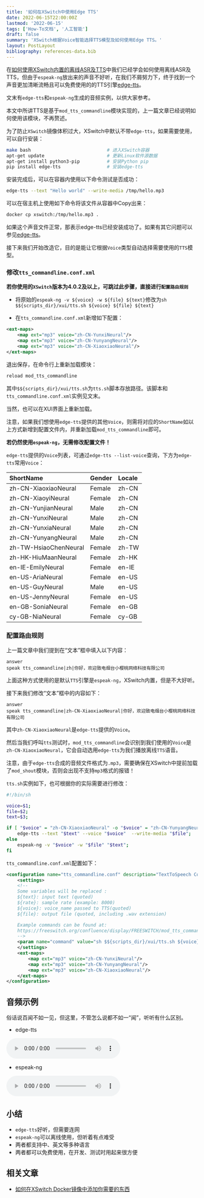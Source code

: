 ```yaml
---
title: '如何在XSwitch中使用Edge TTS'
date: 2022-06-15T22:00:00Z
lastmod: '2022-06-15'
tags: ['How-To文档', '人工智能']
draft: false
summary: 'XSwitch根据Voice智能选择TTS模型及如何使用Edge TTS。'
layout: PostLayout
bibliography: references-data.bib
---
```


在[如何使用XSwitch内置的离线ASR及TTS](https://xswitch.cn/pages/howto/offline-asr-tts/)中我们已经学会如何使用离线ASR及TTS，但由于`espeak-ng`放出来的声音不好听，在我们不屑努力下，终于找到一个声音更加清晰流畅且可以免费使用的的TTS引擎[edge-tts](https://github.com/rany2/edge-tts)。

文末有`edge-tts`和`espeak-ng`生成的音频实例，以供大家参考。

本文中所讲TTS是基于`mod_tts_commandline`模块实现的，上一篇文章已经说明如何使用该模块，不再赘述。  

为了防止`XSwitch`镜像体积过大，XSwitch中默认不带`edge-tts`，如果需要使用，可以自行安装：

```sh
make bash                            # 进入XSwitch容器
apt-get update                       # 更新Linux软件源数据
apt-get install python3-pip          # 安装Python pip
pip install edge-tts                 # 安装edge-tts
```

安装完成后，可以在容器内使用以下命令测试是否成功：

```sh
edge-tts --text "Hello world" --write-media /tmp/hello.mp3
```

可以在宿主机上使用如下命令将该文件从容器中Copy出来：

```sh
docker cp xswitch:/tmp/hello.mp3 .
```

如果这个声音文件正常，那表示edge-tts已经安装成功了。如果有其它问题可以参见[edge-tts](https://github.com/rany2/edge-tts)。

接下来我们开始改造它，目的是能让它根据`Voice`类型自动选择需要使用的`TTS`模型。  

### 修改`tts_commandline.conf.xml`  

**若你使用的`XSwitch`版本为4.0.2及以上，可跳过此步骤，直接进行`配置路由规则`**

- 将原始的`espeak-ng -v ${voice} -w ${file} ${text}`修改为`sh $${scripts_dir}/xui/tts.sh ${voice} ${file} ${text}`

- 在`tts_commandline.conf.xml`新增如下配置：

```xml
<ext-maps>
    <map ext="mp3" voice="zh-CN-YunxiNeural"/>
    <map ext="mp3" voice="zh-CN-YunyangNeural"/>
    <map ext="mp3" voice="zh-CN-XiaoxiaoNeural"/>
</ext-maps>
```

退出保存，在命令行上重新加载模块：
    
```sh
reload mod_tts_commandline
```

其中`$${scripts_dir}/xui/tts.sh`为`tts.sh`脚本存放路径。该脚本和`tts_commandline.conf.xml`实例见文末。
    
当然，也可以在XUI界面上重新加载。

注意，如果我们想使用`edge-tts`提供的其他`Voice`，则需将对应的`ShortName`如以上方式新增到配置文件内，并重新加载`mod_tts_commandline`即可。

**若仍然使用`espeak-ng`，无需修改配置文件！**

`edge-tts`提供的`Voice`列表，可通过`edge-tts --list-voice`查询，下方为`edge-tts`常用`Voice`：

|ShortName|Gender|Locale|
|:---------| :--- | :-------|
|zh-CN-XiaoxiaoNeural| Female |zh-CN|
|zh-CN-XiaoyiNeural| Female |zh-CN|
|zh-CN-YunjianNeural|Male| zh-CN |
|zh-CN-YunxiNeural|Male| zh-CN |
|zh-CN-YunxiaNeural|Male| zh-CN|
|zh-CN-YunyangNeural|Male|zh-CN|
|zh-TW-HsiaoChenNeural| Female |zh-TW|
|zh-HK-HiuMaanNeural| Female |zh-HK|
|en-IE-EmilyNeural| Female |en-IE|
|en-US-AriaNeural| Female |en-US|
|en-US-GuyNeural|Male|en-US|
|en-US-JennyNeural| Female |en-US|
|en-GB-SoniaNeural|Female|en-GB|
|cy-GB-NiaNeural|Female|cy-GB|

### 配置路由规则

上一篇文章中我们提到在“文本”框中填入以下内容：

```
answer
speak tts_commandline|zh|你好，欢迎致电烟台小樱桃网络科技有限公司
```

上面这种方式使用的是默认`TTS`引擎是`espeak-ng`，XSwitch内置，但是不大好听。

接下来我们修改“文本”框中的内容如下：

```
answer
speak tts_commandline|zh-CN-XiaoxiaoNeural|你好，欢迎致电烟台小樱桃网络科技有限公司
```

其中`zh-CN-XiaoxiaoNeural`是`edge-tts`提供的`Voice`。

然后当我们呼叫`tts`测试时，`mod_tts_commandline`会识别到我们使用的`Voice`是`zh-CN-XiaoxiaoNeural`，它会自动选用`edge-tts`为我们播放离线`TTS`语音。

注意，由于`edge-tts`合成的音频文件格式为`.mp3`，需要确保在XSwitch中提前加载了`mod_shout`模块，否则会出现不支持`mp3`格式的报错！

`tts.sh`实例如下，也可根据你的实际需要进行修改：

```bash
#!/bin/sh

voice=$1;
file=$2;
text=$3;

if [ "$voice" = "zh-CN-XiaoxiaoNeural" -o "$voice" = "zh-CN-YunyangNeural" -o "$voice" = "zh-CN-XiaoxiaoNeural" ]; then
    edge-tts --text "$text" --voice "$voice"  --write-media "$file";
else
    espeak-ng -v "$voice" -w "$file" "$text";
fi
```

`tts_commandline.conf.xml`配置如下：

```xml
<configuration name="tts_commandline.conf" description="TextToSpeech Commandline configuration">
    <settings>
    <!--
    Some variables will be replaced :
    ${text}: input text (quoted)
    ${rate}: sample rate (example: 8000)
    ${voice}: voice_name passed to TTS(quoted)
    ${file}: output file (quoted, including .wav extension)

    Example commands can be found at:
    https://freeswitch.org/confluence/display/FREESWITCH/mod_tts_commandline#mod_tts_commandline-Examplecommands
    -->
    <param name="command" value="sh $${scripts_dir}/xui/tts.sh ${voice} ${file} ${text}"/>
    </settings>
    <ext-maps>
        <map ext="mp3" voice="zh-CN-YunxiNeural"/>
        <map ext="mp3" voice="zh-CN-YunyangNeural"/>
        <map ext="mp3" voice="zh-CN-XiaoxiaoNeural"/>
    </ext-maps>
</configuration>
```

## 音频示例

俗话说百闻不如一见，但这里，不管怎么说都不如一“闻”，听听有什么区别。

- edge-tts

<audio controls name="edge-tts">
      <source src="/media/edge-tts.mp3" type="audio/mpeg"/>
</audio>

- espeak-ng

<audio controls name="espeak">
      <source src="/media/espeak.mp3" type="audio/mpeg"/>
</audio>

## 小结

- `edge-tts`好听，但需要连网
- `espeak-ng`可以离线使用，但听着有点难受
- 两者都支持中、英文等多种语言
- 两者都可以免费使用，在开发、测试时用起来很方便

## 相关文章

- [如何在XSwitch Docker镜像中添加你需要的东西](/pages/howto/add-your-owen-stuff/)
